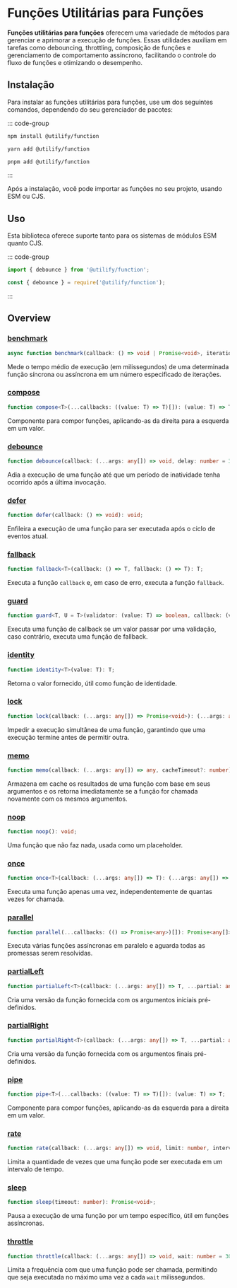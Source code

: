 # Funções Utilitárias para Funções <Badge type="tip" text="1.0.1" />

**Funções utilitárias para funções** oferecem uma variedade de métodos para gerenciar e aprimorar a execução de funções. Essas utilidades auxiliam em tarefas como debouncing, throttling, composição de funções e gerenciamento de comportamento assíncrono, facilitando o controle do fluxo de funções e otimizando o desempenho.

## Instalação

Para instalar as funções utilitárias para funções, use um dos seguintes comandos, dependendo do seu gerenciador de pacotes:

::: code-group
```bash [npm]
npm install @utilify/function
```

```bash [yarn]
yarn add @utilify/function
```

```bash [pnpm]
pnpm add @utilify/function
```
:::

Após a instalação, você pode importar as funções no seu projeto, usando ESM ou CJS.

## Uso

Esta biblioteca oferece suporte tanto para os sistemas de módulos ESM quanto CJS.

::: code-group

```typescript [esm]
import { debounce } from '@utilify/function'; 
```

```javascript [cjs]
const { debounce } = require('@utilify/function');  
```
:::

## Overview

### [benchmark](./benchmark.md)

```typescript
async function benchmark(callback: () => void | Promise<void>, iterations: number = 1): Promise<number>;
```

Mede o tempo médio de execução (em milissegundos) de uma determinada função síncrona ou assíncrona em um número especificado de iterações.

### [compose](./compose.md)

```typescript
function compose<T>(...callbacks: ((value: T) => T)[]): (value: T) => T;
```

Componente para compor funções, aplicando-as da direita para a esquerda em um valor.

### [debounce](./debounce.md)

```typescript
function debounce(callback: (...args: any[]) => void, delay: number = 300): (...args: any[]) => void;
```

Adia a execução de uma função até que um período de inatividade tenha ocorrido após a última invocação.

### [defer](./defer.md)

```typescript
function defer(callback: () => void): void;
```

Enfileira a execução de uma função para ser executada após o ciclo de eventos atual.

### [fallback](./fallback.md)

```typescript
function fallback<T>(callback: () => T, fallback: () => T): T;
```

Executa a função `callback` e, em caso de erro, executa a função `fallback`.

### [guard](./guard.md)

```typescript
function guard<T, U = T>(validator: (value: T) => boolean, callback: (value: T) => U, fallback: (value: T) => U): (value: T) => U;
```

Executa uma função de callback se um valor passar por uma validação, caso contrário, executa uma função de fallback.

### [identity](./identity.md)

```typescript
function identity<T>(value: T): T;
```

Retorna o valor fornecido, útil como função de identidade.

### [lock](./lock.md)

```typescript
function lock(callback: (...args: any[]) => Promise<void>): (...args: any[]) => void;
```

Impedir a execução simultânea de uma função, garantindo que uma execução termine antes de permitir outra.

### [memo](./memo.md)

```typescript
function memo(callback: (...args: any[]) => any, cacheTimeout?: number): (...args: any[]) => any;
```

Armazena em cache os resultados de uma função com base em seus argumentos e os retorna imediatamente se a função for chamada novamente com os mesmos argumentos.

### [noop](./noop.md)

```typescript
function noop(): void;
```

Uma função que não faz nada, usada como um placeholder.

### [once](./once.md)

```typescript
function once<T>(callback: (...args: any[]) => T): (...args: any[]) => T;
```

Executa uma função apenas uma vez, independentemente de quantas vezes for chamada.

### [parallel](./parallel.md)

```typescript
function parallel(...callbacks: (() => Promise<any>)[]): Promise<any[]>;
```

Executa várias funções assíncronas em paralelo e aguarda todas as promessas serem resolvidas.

### [partialLeft](./partialLeft.md)

```typescript
function partialLeft<T>(callback: (...args: any[]) => T, ...partial: any[]): (...args: any[]) => T;
```

Cria uma versão da função fornecida com os argumentos iniciais pré-definidos.

### [partialRight](./partialRight.md)

```typescript
function partialRight<T>(callback: (...args: any[]) => T, ...partial: any[]): (...args: any[]) => T;
```

Cria uma versão da função fornecida com os argumentos finais pré-definidos.

### [pipe](./pipe.md)

```typescript
function pipe<T>(...callbacks: ((value: T) => T)[]): (value: T) => T;
```

Componente para compor funções, aplicando-as da esquerda para a direita em um valor.

### [rate](./rate.md)

```typescript
function rate(callback: (...args: any[]) => void, limit: number, interval: number): (...args: any[]) => boolean;
```

Limita a quantidade de vezes que uma função pode ser executada em um intervalo de tempo.

### [sleep](./sleep.md)

```typescript
function sleep(timeout: number): Promise<void>;
```

Pausa a execução de uma função por um tempo específico, útil em funções assíncronas.

### [throttle](./throttle.md)

```typescript
function throttle(callback: (...args: any[]) => void, wait: number = 300): (...args: any[]) => void;
```

Limita a frequência com que uma função pode ser chamada, permitindo que seja executada no máximo uma vez a cada `wait` milissegundos.